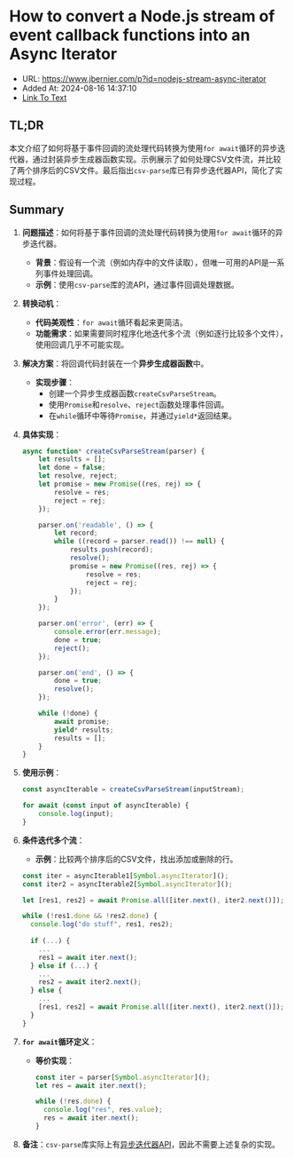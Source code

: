 # How to convert a Node.js stream of event callback functions into an Async Iterator
- URL: https://www.jbernier.com/p?id=nodejs-stream-async-iterator
- Added At: 2024-08-16 14:37:10
- [Link To Text](2024-08-16-how-to-convert-a-node.js-stream-of-event-callback-functions-into-an-async-iterator_raw.md)

## TL;DR
本文介绍了如何将基于事件回调的流处理代码转换为使用`for await`循环的异步迭代器，通过封装异步生成器函数实现。示例展示了如何处理CSV文件流，并比较了两个排序后的CSV文件。最后指出`csv-parse`库已有异步迭代器API，简化了实现过程。

## Summary
1. **问题描述**：如何将基于事件回调的流处理代码转换为使用`for await`循环的异步迭代器。
   - **背景**：假设有一个流（例如内存中的文件读取），但唯一可用的API是一系列事件处理回调。
   - **示例**：使用`csv-parse`库的流API，通过事件回调处理数据。

2. **转换动机**：
   - **代码美观性**：`for await`循环看起来更简洁。
   - **功能需求**：如果需要同时程序化地迭代多个流（例如逐行比较多个文件），使用回调几乎不可能实现。

3. **解决方案**：将回调代码封装在一个**异步生成器函数**中。
   - **实现步骤**：
     - 创建一个异步生成器函数`createCsvParseStream`。
     - 使用`Promise`和`resolve`、`reject`函数处理事件回调。
     - 在`while`循环中等待`Promise`，并通过`yield*`返回结果。

4. **具体实现**：
   ```javascript
   async function* createCsvParseStream(parser) {
       let results = [];
       let done = false;
       let resolve, reject;
       let promise = new Promise((res, rej) => {
           resolve = res;
           reject = rej;
       });

       parser.on('readable', () => {
           let record;
           while ((record = parser.read()) !== null) {
               results.push(record);
               resolve();
               promise = new Promise((res, rej) => {
                   resolve = res;
                   reject = rej;
               });
           }
       });

       parser.on('error', (err) => {
           console.error(err.message);
           done = true;
           reject();
       });

       parser.on('end', () => {
           done = true;
           resolve();
       });

       while (!done) {
           await promise;
           yield* results;
           results = [];
       }
   }
   ```

5. **使用示例**：
   ```javascript
   const asyncIterable = createCsvParseStream(inputStream);

   for await (const input of asyncIterable) {
       console.log(input);
   }
   ```

6. **条件迭代多个流**：
   - **示例**：比较两个排序后的CSV文件，找出添加或删除的行。
   ```javascript
   const iter = asyncIterable1[Symbol.asyncIterator]();
   const iter2 = asyncIterable2[Symbol.asyncIterator]();

   let [res1, res2] = await Promise.all([iter.next(), iter2.next()]);

   while (!res1.done && !res2.done) {
     console.log("do stuff", res1, res2);
     
     if (...) {
       ...
       res1 = await iter.next();
     } else if (...) {
       ...
       res2 = await iter2.next();
     } else {
       ...
       [res1, res2] = await Promise.all([iter.next(), iter2.next()]);
     }
   }
   ```

7. **`for await`循环定义**：
   - **等价实现**：
     ```javascript
     const iter = parser[Symbol.asyncIterator]();
     let res = await iter.next();

     while (!res.done) {
       console.log("res", res.value);
       res = await iter.next();
     }
     ```

8. **备注**：`csv-parse`库实际上有[异步迭代器API](https://csv.js.org/parse/api/async_iterator/)，因此不需要上述复杂的实现。
